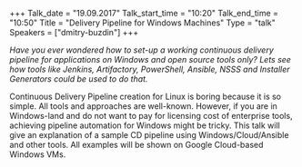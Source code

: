 +++
Talk_date = "19.09.2017"
Talk_start_time = "10:20"
Talk_end_time = "10:50"
Title = "Delivery Pipeline for Windows Machines"
Type = "talk"
Speakers = ["dmitry-buzdin"]
+++

<p><em>Have you ever wondered how to set-up a working continuous delivery pipeline for applications on Windows and open source tools only? Lets see how tools like Jenkins, Artifactory, PowerShell, Ansible, NSSS and Installer Generators could be used to do that. </em></p>

<p>Continuous Delivery Pipeline creation for Linux is boring because it is so simple. All tools and approaches are well-known. However, if you are in Windows-land and do not want to pay for licensing cost of enterprise tools, achieving pipeline automation for Windows might be tricky. This talk will give an explanation of a sample CD pipeline using Windows/Cloud/Ansible and other tools. All examples will be shown on Google Cloud-based Windows VMs.</p>